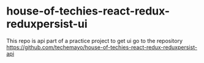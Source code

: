 # house-of-techies-react-redux-reduxpersist-ui
This repo is api part of a practice project to get ui go to the repository https://github.com/techemayo/house-of-techies-react-redux-reduxpersist-api
